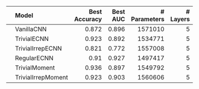 |    | Model              |   Best Accuracy |   Best AUC |   # Parameters |   # Layers |
|:---|:-------------------|----------------:|-----------:|---------------:|-----------:|
|    | VanillaCNN         |           0.872 |      0.896 |        1571010 |          5 |
|    | TrivialECNN        |           0.923 |      0.892 |        1534771 |          5 |
|    | TrivialIrrepECNN   |           0.821 |      0.772 |        1557008 |          5 |
|    | RegularECNN        |           0.91  |      0.927 |        1497417 |          5 |
|    | TrivialMoment      |           0.936 |      0.897 |        1549792 |          5 |
|    | TrivialIrrepMoment |           0.923 |      0.903 |        1560606 |          5 |